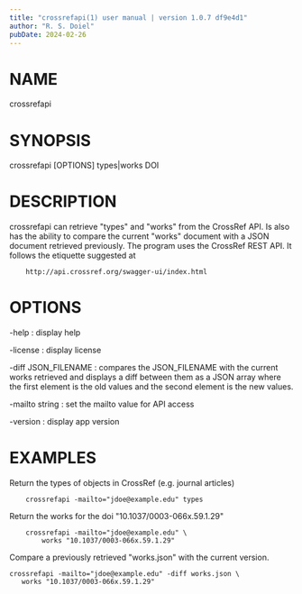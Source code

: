 ```yaml
---
title: "crossrefapi(1) user manual | version 1.0.7 df9e4d1"
author: "R. S. Doiel"
pubDate: 2024-02-26
---
```


# NAME

crossrefapi

# SYNOPSIS

crossrefapi [OPTIONS] types|works DOI

# DESCRIPTION

crossrefapi can retrieve "types" and "works" from the CrossRef API. Is also
has the ability to compare the current "works" document with a JSON document
retrieved previously. The program uses the CrossRef REST API.
It follows the etiquette suggested at

~~~
	http://api.crossref.org/swagger-ui/index.html
~~~

# OPTIONS

-help
: display help

-license
: display license

-diff JSON_FILENAME
: compares the JSON_FILENAME with the current works retrieved and displays a diff between them as a JSON array where the first element is the old values
and the second element is the new values.

-mailto string
: set the mailto value for API access

-version
: display app version

# EXAMPLES

Return the types of objects in CrossRef (e.g. journal articles)

~~~
    crossrefapi -mailto="jdoe@example.edu" types
~~~

Return the works for the doi "10.1037/0003-066x.59.1.29"

~~~
    crossrefapi -mailto="jdoe@example.edu" \
        works "10.1037/0003-066x.59.1.29"
~~~

Compare a previously retrieved "works.json" with the current version.

~~~
crossrefapi -mailto="jdoe@example.edu" -diff works.json \
   works "10.1037/0003-066x.59.1.29"
~~~

